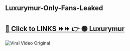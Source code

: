 
 ## Luxurymur-Only-Fans-Leaked

# <h2><a href="https://clipsfans.com/Luxurymur&ref=git">🔗 Click to LINKS ⏩⏩ 👉 🟢 Luxurymur </a></h2>

<a href="https://clipsfans.com/Luxurymur&ref=git" rel="nofollow" data-target="animated-image.originalLink"><img src="https://i.ibb.co.com/xMMVF88/686577567.gif" alt="Viral Video Original" style="max-width: 100%; display: inline-block;" data-target="animated-image.originalImage"></a>
